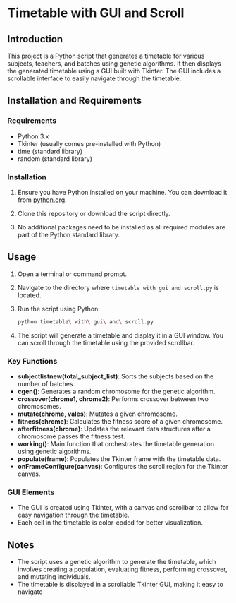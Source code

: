 # Timetable with GUI and Scroll

## Introduction

This project is a Python script that generates a timetable for various subjects, teachers, and batches using genetic algorithms. It then displays the generated timetable using a GUI built with Tkinter. The GUI includes a scrollable interface to easily navigate through the timetable.

## Installation and Requirements

### Requirements

- Python 3.x
- Tkinter (usually comes pre-installed with Python)
- time (standard library)
- random (standard library)

### Installation

1. Ensure you have Python installed on your machine. You can download it from [python.org](https://www.python.org/).

2. Clone this repository or download the script directly.

3. No additional packages need to be installed as all required modules are part of the Python standard library.

## Usage

1. Open a terminal or command prompt.

2. Navigate to the directory where `timetable with gui and scroll.py` is located.

3. Run the script using Python:

    ```bash
    python timetable\ with\ gui\ and\ scroll.py
    ```

4. The script will generate a timetable and display it in a GUI window. You can scroll through the timetable using the provided scrollbar.

### Key Functions

- **subjectlistnew(total_subject_list)**: Sorts the subjects based on the number of batches.
- **cgen()**: Generates a random chromosome for the genetic algorithm.
- **crossover(chrome1, chrome2)**: Performs crossover between two chromosomes.
- **mutate(chrome, vales)**: Mutates a given chromosome.
- **fitness(chrome)**: Calculates the fitness score of a given chromosome.
- **afterfitness(chrome)**: Updates the relevant data structures after a chromosome passes the fitness test.
- **working()**: Main function that orchestrates the timetable generation using genetic algorithms.
- **populate(frame)**: Populates the Tkinter frame with the timetable data.
- **onFrameConfigure(canvas)**: Configures the scroll region for the Tkinter canvas.

### GUI Elements

- The GUI is created using Tkinter, with a canvas and scrollbar to allow for easy navigation through the timetable.
- Each cell in the timetable is color-coded for better visualization.

## Notes

- The script uses a genetic algorithm to generate the timetable, which involves creating a population, evaluating fitness, performing crossover, and mutating individuals.
- The timetable is displayed in a scrollable Tkinter GUI, making it easy to navigate
